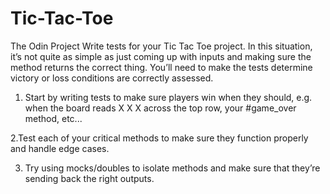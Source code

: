 # Tic-Tac-Toe
The Odin Project
Write tests for your Tic Tac Toe project. In this situation, it’s not quite as simple as just coming up with inputs and making sure the method returns the correct thing. You’ll need to make the tests determine victory or loss conditions are correctly assessed.

   1. Start by writing tests to make sure players win when they should, e.g. when the board reads X X X across the top row, your #game_over method, etc...

   2.Test each of your critical methods to make sure they function properly and handle edge cases.

   3. Try using mocks/doubles to isolate methods and make sure that they’re sending back the right outputs.
